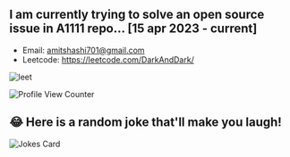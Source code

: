 ## I am currently trying to solve an open source issue in A1111 repo... [15 apr 2023 - current]

- Email: amitshashi701@gmail.com
- Leetcode: https://leetcode.com/DarkAndDark/ 


![leet](https://user-images.githubusercontent.com/73923245/232561950-c41b7cf0-c1c0-4ce4-9228-7bde81b19434.JPG)



![ Profile View Counter](https://komarev.com/ghpvc/?username=AmitShashi)



## 😂 Here is a random joke that'll make you laugh!
![Jokes Card](https://readme-jokes.vercel.app/api)


